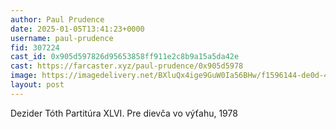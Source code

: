 ```yaml
---
author: Paul Prudence
date: 2025-01-05T13:41:23+0000
username: paul-prudence
fid: 307224
cast_id: 0x905d597826d95653858ff911e2c8b9a15a5da42e
cast: https://farcaster.xyz/paul-prudence/0x905d5978
image: https://imagedelivery.net/BXluQx4ige9GuW0Ia56BHw/f1596144-de0d-4362-74a8-ccf7f5410800/original
layout: post
---
```


Dezider Tóth
Partitúra XLVI. Pre dievča vo výťahu, 1978

<img src='https://imagedelivery.net/BXluQx4ige9GuW0Ia56BHw/f1596144-de0d-4362-74a8-ccf7f5410800/original' alt='' referrerpolicy='no-referrer'/>
